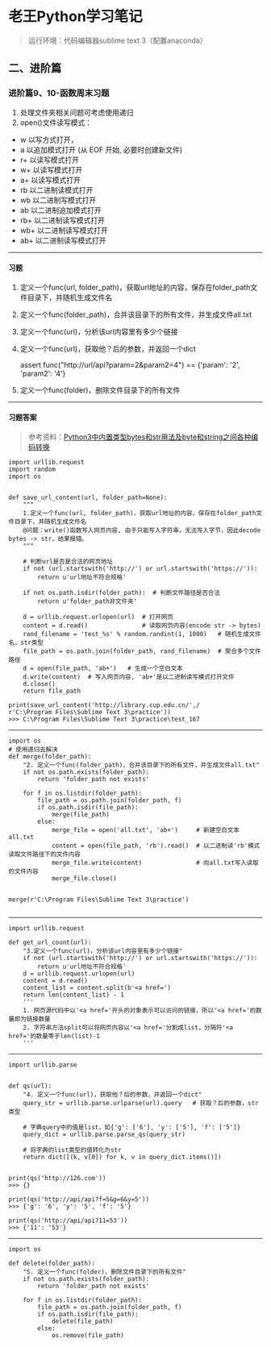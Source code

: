 # 老王Python学习笔记
> 运行环境：代码编辑器sublime text 3（配置anaconda）
## 二、进阶篇

### 进阶篇9、10-函数周末习题

1. 处理文件夹相关问题可考虑使用递归
2. open()文件读写模式：
- w     以写方式打开，
- a     以追加模式打开 (从 EOF 开始, 必要时创建新文件)
- r+     以读写模式打开
- w+     以读写模式打开
- a+     以读写模式打开
- rb     以二进制读模式打开
- wb     以二进制写模式打开
- ab     以二进制追加模式打开
- rb+    以二进制读写模式打开
- wb+    以二进制读写模式打开 
- ab+    以二进制读写模式打开



---

#### 习题

1. 定义一个func(url, folder_path)，获取url地址的内容，保存在folder_path文件目录下，并随机生成文件名
2. 定义一个func(folder_path)，合并该目录下的所有文件，并生成文件all.txt
3. 定义一个func(url)，分析该url内容里有多少个链接
4. 定义一个func(url)，获取他？后的参数，并返回一个dict

   assert func("http://url/api?param=2&param2=4") == {'param': '2', 'param2': '4'}
5. 定义一个func(folder)，删除文件目录下的所有文件

---

#### 习题答案
>参考资料：[Python3中内置类型bytes和str用法及byte和string之间各种编码转换](http://www.cnblogs.com/zanjiahaoge666/p/6402907.html)

```
import urllib.request
import random
import os


def save_url_content(url, folder_path=None):
    """
    1.定义一个func(url, folder_path)，获取url地址的内容，保存在folder_path文件目录下，并随机生成文件名
    @问题：write()函数写入网页内容, 由于只能写入字符串，无法写入字节，因此decode bytes -> str，结果报错。
    """

    # 判断url是否是合法的网页地址
    if not (url.startswith('http://') or url.startswith('https://')):
        return u'url地址不符合规格'

    if not os.path.isdir(folder_path):  # 判断文件路径是否合法
        return u'folder_path非文件夹'

    d = urllib.request.urlopen(url)  # 打开网页
    content = d.read()               # 读取网页内容(encode str -> bytes)
    rand_filename = 'test_%s' % random.randint(1, 1000)   # 随机生成文件名，str类型
    file_path = os.path.join(folder_path, rand_filename)  # 聚合多个文件路径
    d = open(file_path, 'ab+')   # 生成一个空白文本
    d.write(content)  # 写入网页内容, 'ab+'是以二进制读写模式打开文件
    d.close()
    return file_path

print(save_url_content('http://library.cup.edu.cn/',/
r'C:\Program Files\Sublime Text 3\practice'))
>>> C:\Program Files\Sublime Text 3\practice\test_167

```
    
---

```
import os
# 使用递归去解决
def merge(folder_path):
    "2. 定义一个func(folder_path)，合并该目录下的所有文件，并生成文件all.txt"
    if not os.path.exists(folder_path):
        return 'folder_path not exists'

    for f in os.listdir(folder_path):
        file_path = os.path.join(folder_path, f)
        if os.path.isdir(file_path):
            merge(file_path)
        else:
            merge_file = open('all.txt', 'ab+')     # 新建空白文本all.txt
            content = open(file_path, 'rb').read()  # 以二进制读'rb'模式读取文件路径下的文件内容
            merge_file.write(content)               # 向all.txt写入读取的文件内容
            merge_file.close()


merge(r'C:\Program Files\Sublime Text 3\practice')


```
---
    
```
import urllib.request

def get_url_count(url):
    "3.定义一个func(url)，分析该url内容里有多少个链接"
    if not (url.startswith('http://') or url.startswith('https://')):
        return u'url地址不符合规格'
    d = urllib.request.urlopen(url)
    content = d.read()
    content_list = content.split(b'<a href=')
    return len(content_list) - 1
    '''
    1. 网页源代码中以'<a href='开头的对象表示可以访问的链接，所以'<a href='的数量即为链接数量
    2. 字符串方法split可以将网页内容以'<a href='分割成list，分隔符'<a href='的数量等于len(list)-1
    '''
```

---

```
import urllib.parse


def qs(url):
    "4. 定义一个func(url)，获取他？后的参数，并返回一个dict"
    query_str = urllib.parse.urlparse(url).query   # 获取？后的参数，str类型

    # 字典query中的值是list，如{'g': ['6'], 'y': ['5'], 'f': ['5']}
    query_dict = urllib.parse.parse_qs(query_str)

    # 将字典的list类型的值转化为str
    return dict([(k, v[0]) for k, v in query_dict.items()])


print(qs('http://126.com'))
>>> {}

print(qs('http://api/api?f=5&g=6&y=5'))
>>> {'g': '6', 'y': '5', 'f': '5'}

print(qs('http://api/api?11=53'))
>>> {'11': '53'}

```

---

```
import os

def delete(folder_path):
    "5. 定义一个func(folder)，删除文件目录下的所有文件"
    if not os.path.exists(folder_path):
        return 'folder_path not exists'

    for f in os.listdir(folder_path):
        file_path = os.path.join(folder_path, f)
        if os.path.isdir(file_path):
            delete(file_path)
        else:
            os.remove(file_path)

```